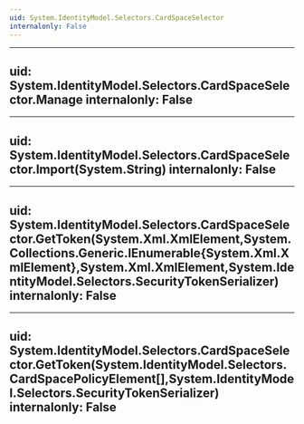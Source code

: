 ```yaml
---
uid: System.IdentityModel.Selectors.CardSpaceSelector
internalonly: False
---
```


---
uid: System.IdentityModel.Selectors.CardSpaceSelector.Manage
internalonly: False
---

---
uid: System.IdentityModel.Selectors.CardSpaceSelector.Import(System.String)
internalonly: False
---

---
uid: System.IdentityModel.Selectors.CardSpaceSelector.GetToken(System.Xml.XmlElement,System.Collections.Generic.IEnumerable{System.Xml.XmlElement},System.Xml.XmlElement,System.IdentityModel.Selectors.SecurityTokenSerializer)
internalonly: False
---

---
uid: System.IdentityModel.Selectors.CardSpaceSelector.GetToken(System.IdentityModel.Selectors.CardSpacePolicyElement[],System.IdentityModel.Selectors.SecurityTokenSerializer)
internalonly: False
---
